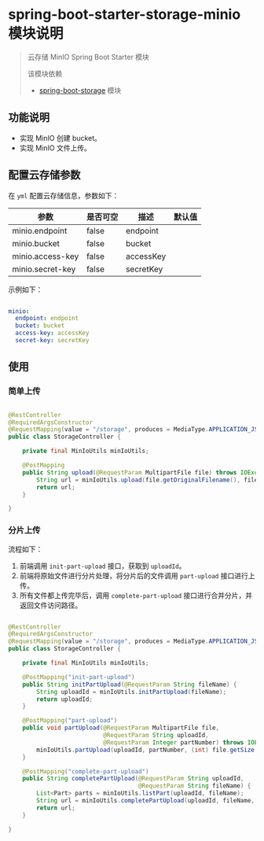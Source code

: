 # spring-boot-starter-storage-minio 模块说明

> 云存储 MinIO Spring Boot Starter 模块
>
> 该模块依赖
> * [spring-boot-storage](../spring-boot-storage/README.md) 模块

## 功能说明

* 实现 MinIO 创建 bucket。
* 实现 MinIO 文件上传。

## 配置云存储参数

在 `yml` 配置云存储信息，参数如下：

|参数|是否可空|描述|默认值|
|---|---|---|---|
|minio.endpoint|false|endpoint||
|minio.bucket|false|bucket||
|minio.access-key|false|accessKey||
|minio.secret-key|false|secretKey||

示例如下：

```yml

minio:
  endpoint: endpoint
  bucket: bucket
  access-key: accessKey
  secret-key: secretKey

```

## 使用

### 简单上传

```java

@RestController
@RequiredArgsConstructor
@RequestMapping(value = "/storage", produces = MediaType.APPLICATION_JSON_VALUE)
public class StorageController {

    private final MinIoUtils minIoUtils;

    @PostMapping
    public String upload(@RequestParam MultipartFile file) throws IOException {
        String url = minIoUtils.upload(file.getOriginalFilename(), file.getContentType(), file.getInputStream());
        return url;
    }

}

```

### 分片上传

流程如下：

1. 前端调用 `init-part-upload` 接口，获取到 `uploadId`。
2. 前端将原始文件进行分片处理，将分片后的文件调用 `part-upload` 接口进行上传。
3. 所有文件都上传完毕后，调用 `complete-part-upload` 接口进行合并分片，并返回文件访问路径。

```java

@RestController
@RequiredArgsConstructor
@RequestMapping(value = "/storage", produces = MediaType.APPLICATION_JSON_VALUE)
public class StorageController {

    private final MinIoUtils minIoUtils;

    @PostMapping("init-part-upload")
    public String initPartUpload(@RequestParam String fileName) {
        String uploadId = minIoUtils.initPartUpload(fileName);
        return uploadId;
    }

    @PostMapping("part-upload")
    public void partUpload(@RequestParam MultipartFile file,
                           @RequestParam String uploadId,
                           @RequestParam Integer partNumber) throws IOException {
        minIoUtils.partUpload(uploadId, partNumber, (int) file.getSize(), file.getName(), file.getInputStream());
    }

    @PostMapping("complete-part-upload")
    public String completePartUpload(@RequestParam String uploadId,
                                     @RequestParam String fileName) {
        List<Part> parts = minIoUtils.listPart(uploadId, fileName);
        String url = minIoUtils.completePartUpload(uploadId, fileName, parts);
        return url;
    }

}

```
